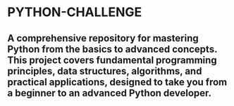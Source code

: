 # PYTHON-CHALLENGE

## A comprehensive repository for mastering Python from the basics to advanced concepts. This project covers fundamental programming principles, data structures, algorithms, and practical applications, designed to take you from a beginner to an advanced Python developer.


